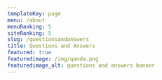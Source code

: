 ```yaml
---
templateKey: page
menu: /about
menuRanking: 5
siteRanking: 5
slug: /questionsandanswers
title: Questions and Answers
featured: true
featuredimage: /img/qanda.png
featuredimage_alt: questions and answers banner
---
```

